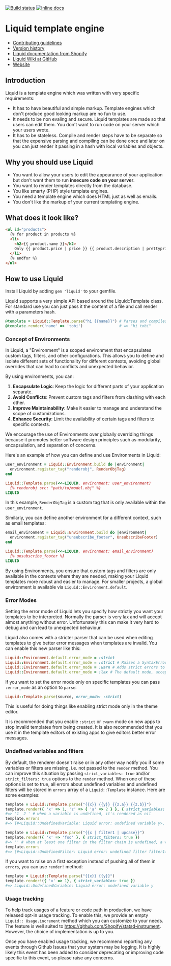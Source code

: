 [![Build status](https://github.com/Shopify/liquid/actions/workflows/liquid.yml/badge.svg)](https://github.com/Shopify/liquid/actions/workflows/liquid.yml)
[![Inline docs](http://inch-ci.org/github/Shopify/liquid.svg?branch=master)](http://inch-ci.org/github/Shopify/liquid)

# Liquid template engine

- [Contributing guidelines](CONTRIBUTING.md)
- [Version history](History.md)
- [Liquid documentation from Shopify](https://shopify.dev/docs/api/liquid)
- [Liquid Wiki at GitHub](https://github.com/Shopify/liquid/wiki)
- [Website](http://liquidmarkup.org/)

## Introduction

Liquid is a template engine which was written with very specific requirements:

- It has to have beautiful and simple markup. Template engines which don't produce good looking markup are no fun to use.
- It needs to be non evaling and secure. Liquid templates are made so that users can edit them. You don't want to run code on your server which your users wrote.
- It has to be stateless. Compile and render steps have to be separate so that the expensive parsing and compiling can be done once and later on you can just render it passing in a hash with local variables and objects.

## Why you should use Liquid

- You want to allow your users to edit the appearance of your application but don't want them to run **insecure code on your server**.
- You want to render templates directly from the database.
- You like smarty (PHP) style template engines.
- You need a template engine which does HTML just as well as emails.
- You don't like the markup of your current templating engine.

## What does it look like?

```html
<ul id="products">
  {% for product in products %}
  <li>
    <h2>{{ product.name }}</h2>
    Only {{ product.price | price }} {{ product.description | prettyprint | paragraph }}
  </li>
  {% endfor %}
</ul>
```

## How to use Liquid

Install Liquid by adding `gem 'liquid'` to your gemfile.

Liquid supports a very simple API based around the Liquid::Template class.
For standard use you can just pass it the content of a file and call render with a parameters hash.

```ruby
@template = Liquid::Template.parse("hi {{name}}") # Parses and compiles the template
@template.render('name' => 'tobi')                # => "hi tobi"
```

### Concept of Environments

In Liquid, a "Environment" is a scoped environment that encapsulates custom tags, filters, and other configurations. This allows you to define and isolate different sets of functionality for different contexts, avoiding global overrides that can lead to conflicts and unexpected behavior.

By using environments, you can:

1. **Encapsulate Logic**: Keep the logic for different parts of your application separate.
2. **Avoid Conflicts**: Prevent custom tags and filters from clashing with each other.
3. **Improve Maintainability**: Make it easier to manage and understand the scope of customizations.
4. **Enhance Security**: Limit the availability of certain tags and filters to specific contexts.

We encourage the use of Environments over globally overriding things because it promotes better software design principles such as modularity, encapsulation, and separation of concerns.

Here's an example of how you can define and use Environments in Liquid:

```ruby
user_environment = Liquid::Environment.build do |environment|
  environment.register_tag("renderobj", RenderObjTag)
end

Liquid::Template.parse(<<~LIQUID, environment: user_environment)
  {% renderobj src: "path/to/model.obj" %}
LIQUID
```

In this example, `RenderObjTag` is a custom tag that is only available within the `user_environment`.

Similarly, you can define another environment for a different context, such as email templates:

```ruby
email_environment = Liquid::Environment.build do |environment|
  environment.register_tag("unsubscribe_footer", UnsubscribeFooter)
end

Liquid::Template.parse(<<~LIQUID, environment: email_environment)
  {% unsubscribe_footer %}
LIQUID
```

By using Environments, you ensure that custom tags and filters are only available in the contexts where they are needed, making your Liquid templates more robust and easier to manage. For smaller projects, a global environment is available via `Liquid::Environment.default`.

### Error Modes

Setting the error mode of Liquid lets you specify how strictly you want your templates to be interpreted.
Normally the parser is very lax and will accept almost anything without error. Unfortunately this can make
it very hard to debug and can lead to unexpected behaviour.

Liquid also comes with a stricter parser that can be used when editing templates to give better error messages
when templates are invalid. You can enable this new parser like this:

```ruby
Liquid::Environment.default.error_mode = :strict
Liquid::Environment.default.error_mode = :strict # Raises a SyntaxError when invalid syntax is used
Liquid::Environment.default.error_mode = :warn # Adds strict errors to template.errors but continues as normal
Liquid::Environment.default.error_mode = :lax # The default mode, accepts almost anything.
```

If you want to set the error mode only on specific templates you can pass `:error_mode` as an option to `parse`:

```ruby
Liquid::Template.parse(source, error_mode: :strict)
```

This is useful for doing things like enabling strict mode only in the theme editor.

It is recommended that you enable `:strict` or `:warn` mode on new apps to stop invalid templates from being created.
It is also recommended that you use it in the template editors of existing apps to give editors better error messages.

### Undefined variables and filters

By default, the renderer doesn't raise or in any other way notify you if some variables or filters are missing, i.e. not passed to the `render` method.
You can improve this situation by passing `strict_variables: true` and/or `strict_filters: true` options to the `render` method.
When one of these options is set to true, all errors about undefined variables and undefined filters will be stored in `errors` array of a `Liquid::Template` instance.
Here are some examples:

```ruby
template = Liquid::Template.parse("{{x}} {{y}} {{z.a}} {{z.b}}")
template.render({ 'x' => 1, 'z' => { 'a' => 2 } }, { strict_variables: true })
#=> '1  2 ' # when a variable is undefined, it's rendered as nil
template.errors
#=> [#<Liquid::UndefinedVariable: Liquid error: undefined variable y>, #<Liquid::UndefinedVariable: Liquid error: undefined variable b>]
```

```ruby
template = Liquid::Template.parse("{{x | filter1 | upcase}}")
template.render({ 'x' => 'foo' }, { strict_filters: true })
#=> '' # when at least one filter in the filter chain is undefined, a whole expression is rendered as nil
template.errors
#=> [#<Liquid::UndefinedFilter: Liquid error: undefined filter filter1>]
```

If you want to raise on a first exception instead of pushing all of them in `errors`, you can use `render!` method:

```ruby
template = Liquid::Template.parse("{{x}} {{y}}")
template.render!({ 'x' => 1}, { strict_variables: true })
#=> Liquid::UndefinedVariable: Liquid error: undefined variable y
```

### Usage tracking

To help track usages of a feature or code path in production, we have released opt-in usage tracking. To enable this, we provide an empty `Liquid:: Usage.increment` method which you can customize to your needs. The feature is well suited to https://github.com/Shopify/statsd-instrument. However, the choice of implementation is up to you.

Once you have enabled usage tracking, we recommend reporting any events through Github Issues that your system may be logging. It is highly likely this event has been added to consider deprecating or improving code specific to this event, so please raise any concerns.

